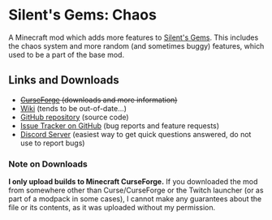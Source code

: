 # Silent's Gems: Chaos

A Minecraft mod which adds more features to [Silent's Gems](https://github.com/SilentChaos512/SilentGems). This includes the chaos system and more random (and sometimes buggy) features, which used to be a part of the base mod.

## Links and Downloads
- ~~[CurseForge](https://minecraft.curseforge.com/projects/silents-gems) (downloads and more information)~~
- [Wiki](https://github.com/SilentChaos512/SilentGems/wiki) (tends to be out-of-date...)
- [GitHub repository](https://github.com/SilentChaos512/SilentGemsChaos) (source code)
- [Issue Tracker on GitHub](https://github.com/SilentChaos512/SilentGemsChaos/issues) (bug reports and feature requests)
- [Discord Server](https://discord.gg/Adyk9zHnUn) (easiest way to get quick questions answered, do not use to report bugs)

### Note on Downloads
**I only upload builds to Minecraft CurseForge.** If you downloaded the mod from somewhere other than Curse/CurseForge or the Twitch launcher (or as part of a modpack in some cases), I cannot make any guarantees about the file or its contents, as it was uploaded without my permission.
